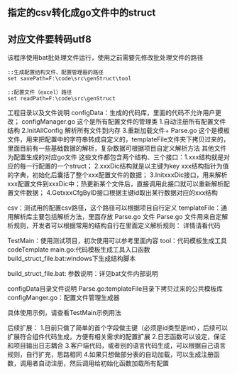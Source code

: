 ## 指定的csv转化成go文件中的struct ##
## 对应文件要转码utf8 ##
该程序使用bat批处理文件运行，使用之前需要先修改批处理文件的路径

	::生成配置结构文件、配置管理器的路径
    set savePath=F:\code\src\genStruct\tool
	
	::配置文件（excel）路径
    set readPath=F:\code\src\genStruct

工程目录以及文件说明
configData：生成的代码库，里面的代码不允许用户更改；
			configManager.go 这个是所有配置文件的管理类
							1.自动注册所有配置文件结构
							2.InitAllConfig 解析所有文件到内存
							3.重新加载文件+
			Parse.go 这个是模板文件，用来把配置中的字符串转成自定义的，templateFile文件夹下拷贝过来的，里面目前有一些基础数据的解析，复杂数据可根据项目自定义解析方法
			其他文件为配置生成的对应go文件
			这些文件都包含两个结构、三个接口：1.xxx结构就是对应的每一行配置的一个struct；
											  2.xxxDic结构就是以主键为key xxx结构指针为值的字典，初始化后囊括了整个xxx配置文件的数据；
											  3.InitxxxDic接口，用来解析xxx配置文件到xxxDic中；热更新某个文件后，直接调用此接口就可以重新解析配置文件数据；
											  4.GetxxxCfgByID接口根据主键id取出某行数据对应的xxx结构
											  
csv：测试用的配置csv路径，这个路径可以根据项目自行定义
templateFile：通用解析库主要包括解析方法，里面存放 Parse.go 文件
			Parse.go 文件用来自定解析规则，开发者可以根据常用的结构自行在里面定义解析规则：
			详情请看代码
			
TestMain：使用测试项目，初次使用可以参考里面内容
tool：代码模板生成工具 codeTemplate
main.go:代码模板生成工具入口函数
build_struct_file.bat:windows下生成结构脚本


build_struct_file.bat:
参数说明：详见bat文件内部说明


configData目录文件说明
Parse.go:templateFile目录下拷贝过来的公共模板库
configManger.go：配置文件管理生成器

具体使用示例，请查看TestMain示例用法


后续扩展：
1.目前只做了简单的首个字段做主键（必须是id类型是int），后续可以扩展符合组件代码生成，方便有相关需求的配置扩展
2.日志函数可以设定，保证和项目输出日志耦合
3.客户端代码，或者别的语言代码生成，可以根据自己语言规则，自行扩充，思路相同
4.如果只想做部分表的自动加载，可以生成注册函数，调用者自动注册，然后调用给初始化函数加载所有配置